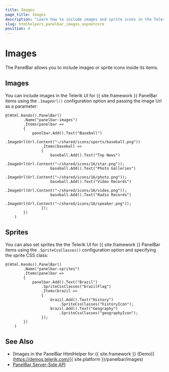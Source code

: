 ```yaml
---
title: Images
page_title: Images
description: "Learn how to include images and sprite icons in the Telerik UI PanelBar HtmlHelper for {{ site.framework }}."
slug: htmlhelpers_panelbar_images_aspnetcore
position: 4
---
```


# Images 

The PanelBar allows you to include images or sprite icons inside its items.

## Images

You can include images in the Telerik UI for {{ site.framework }} PanelBar items using the `.ImageUrl()` configuration option and passing the image Url as a parameter:

```
@(Html.Kendo().PanelBar()
        .Name("panelbar-images")
        .Items(panelbar =>
        {
            panelbar.Add().Text("Baseball")
                .ImageUrl(Url.Content("~/shared/icons/sports/baseball.png"))
                .Items(baseball =>
                {
                    baseball.Add().Text("Top News")
                        .ImageUrl(Url.Content("~/shared/icons/16/star.png"));
                    baseball.Add().Text("Photo Galleries")
                        .ImageUrl(Url.Content("~/shared/icons/16/photo.png"));
                    baseball.Add().Text("Video Records")
                        .ImageUrl(Url.Content("~/shared/icons/16/video.png"));
                    baseball.Add().Text("Radio Records")
                        .ImageUrl(Url.Content("~/shared/icons/16/speaker.png"));
                });
        })
    )

```

## Sprites

You can also set sprites the the Telerik UI for {{ site.framework }} PanelBar items using the `.SpriteCssClasses()` configuration option and specifying the sprite CSS class: 

```
@(Html.Kendo().PanelBar()
        .Name("panelbar-sprites")
        .Items(panelbar =>
        {
            panelbar.Add().Text("Brazil")
                .SpriteCssClasses("brazilFlag")
                .Items(brazil =>
                {
                    brazil.Add().Text("History")
                        .SpriteCssClasses("historyIcon");
                    brazil.Add().Text("Geography")
                        .SpriteCssClasses("geographyIcon");
                });
        })
    )
```

## See Also

* [Images in the PanelBar HtmlHelper for {{ site.framework }} (Demo)](https://demos.telerik.com/{{ site.platform }}/panelbar/images)
* [PanelBar Server-Side API](/api/panelbar)
